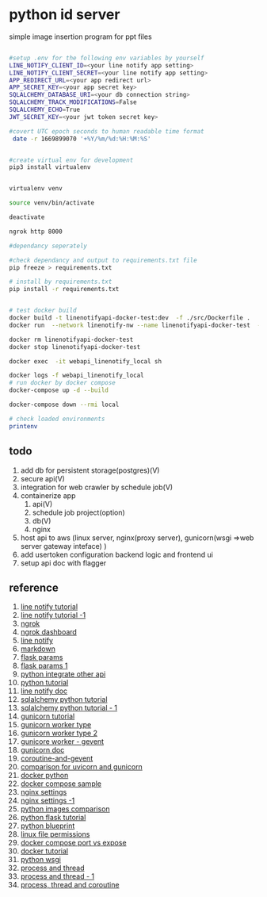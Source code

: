 # python id server
simple image insertion program for ppt files



``` bash

#setup .env for the following env variables by yourself
LINE_NOTIFY_CLIENT_ID=<your line notify app setting>
LINE_NOTIFY_CLIENT_SECRET=<your line notify app setting>
APP_REDIRECT_URL=<your app redirect url>
APP_SECRET_KEY=<your app secret key>
SQLALCHEMY_DATABASE_URI=<your db connection string>
SQLALCHEMY_TRACK_MODIFICATIONS=False
SQLALCHEMY_ECHO=True
JWT_SECRET_KEY=<your jwt token secret key>

#covert UTC epoch seconds to human readable time format
 date -r 1669899070 '+%Y/%m/%d:%H:%M:%S' 


#create virtual env for development
pip3 install virtualenv 


virtualenv venv 

source venv/bin/activate

deactivate

ngrok http 8000

#dependancy seperately

#check dependancy and output to requirements.txt file
pip freeze > requirements.txt

# install by requirements.txt
pip install -r requirements.txt


# test docker build
docker build -t linenotifyapi-docker-test:dev  -f ./src/Dockerfile .
docker run  --network linenotify-nw --name linenotifyapi-docker-test  -p 8000:8000 linenotifyapi-docker-test:dev

docker rm linenotifyapi-docker-test
docker stop linenotifyapi-docker-test

docker exec  -it webapi_linenotify_local sh

docker logs -f webapi_linenotify_local 
# run docker by docker compose 
docker-compose up -d --build

docker-compose down --rmi local

# check loaded environments
printenv
```


## todo
1. add db for persistent storage(postgres)(V)
2. secure api(V)
3. integration for web crawler by schedule job(V)
4. containerize app
   1. api(V)
   2. schedule job project(option)
   3. db(V)
   4. nginx
5. host api to aws (linux server, nginx(proxy server), gunicorn(wsgi =>web server gateway inteface) )
6. add usertoken configuration backend logic and frontend ui
7. setup api doc with flagger


## reference 

1. [line notify tutorial](https://blog.miniasp.com/post/2020/02/17/Go-Through-LINE-Notify-Without-Any-Code)
2. [line notify tutorial -1 ](https://www.notion.so/LineBot-python-Notify-564513bfb1de4577b139de1d5a2aa5e5)
3. [ngrok](https://ngrok.com/docs/getting-started)
4. [ngrok dashboard](https://dashboard.ngrok.com/get-started/your-authtoken)
5. [line notify](https://notify-bot.line.me/zh_TW/)
6. [markdown](https://rdmd.readme.io/docs/code-blocks)
7. [flask params](https://www.digitalocean.com/community/tutorials/processing-incoming-request-data-in-flask)
8. [flask params 1](https://stackoverflow.com/questions/10434599/get-the-data-received-in-a-flask-request)
9. [python integrate other api](https://www.section.io/engineering-education/integrating-external-apis-with-flask/)
10. [python tutorial](https://steam.oxxostudio.tw/category/python/spider/requests.html)
11. [line notify doc](https://notify-bot.line.me/doc/en/)
12. [sqlalchemy python tutorial](https://realpython.com/python-sqlite-sqlalchemy/)
13. [sqlalchemy python tutorial - 1](https://www.youtube.com/watch?v=RKYiBmA9Mbk&list=PL4iRawDSyRvVd1V7A45YtAGzDk6ljVPm1&index=5)
14. [gunicorn tutorial](https://andy6804tw.github.io/2020/04/10/gcp-gunicorn/)
15. [gunicorn worker type](https://www.cnblogs.com/ExMan/p/10426814.html)
16. [gunicorn worker type 2](https://medium.com/@genchilu/%E6%B7%BA%E8%AB%87-gunicorn-%E5%90%84%E5%80%8B-worker-type-%E9%81%A9%E5%90%88%E7%9A%84%E6%83%85%E5%A2%83-490b20707f28)
17. [gunicore worker - gevent](https://hustyichi.github.io/2019/04/14/dive-into-gevent/)
18. [gunicorn doc](https://docs.gunicorn.org/en/latest/run.html#commonly-used-arguments)
19. [coroutine-and-gevent](https://blog.ez2learn.com/2010/07/17/talk-about-coroutine-and-gevent/)
20. [comparison for uvicorn and gunicorn](https://ithelp.ithome.com.tw/articles/10300754?sc=rss.iron)
21. [docker python](https://ithelp.ithome.com.tw/articles/10303226?sc=rss.iron)
22. [docker compose sample](https://ithelp.ithome.com.tw/articles/10244961)
23. [nginx settings](https://medium.com/starbugs/web-server-nginx-2-bc41c6268646)
24. [nginx settings -1](https://jeffwen0105.com/1759-2/)
25. [python images comparison](https://pythonspeed.com/articles/base-image-python-docker-images/)
26. [python flask tutorial](https://ithelp.ithome.com.tw/articles/10256535)
27. [python blueprint](https://medium.com/seaniap/python-web-flask-blueprints-%E8%A7%A3%E6%B1%BA%E5%A4%A7%E6%9E%B6%E6%A7%8B%E7%9A%84%E7%B6%B2%E7%AB%99-1f9878312526)
28. [linux file permissions](https://www.796t.com/content/1530716329.html)
29. [docker compose port vs expose](https://www.1ju.org/article/docker-compose-expose-vs-ports)
30. [docker tutorial](https://ithelp.ithome.com.tw/users/20129737/ironman/3501?page=2)
31. [python wsgi](https://medium.com/@eric248655665/%E4%BB%80%E9%BA%BC%E6%98%AF-wsgi-%E7%82%BA%E4%BB%80%E9%BA%BC%E8%A6%81%E7%94%A8-wsgi-f0d5f3001652)
32. [process and thread](https://pjchender.dev/computer-science/cs-process-thread/)
33. [process and thread - 1](https://ithelp.ithome.com.tw/articles/10242047)
34. [process, thread and coroutine](https://www.readfog.com/a/1634014401991380992)
